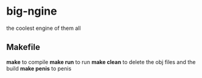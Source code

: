 # big-ngine

the coolest engine of them all

## Makefile

**make** to compile
**make run** to run
**make clean** to delete the obj files and the build
**make penis** to penis
